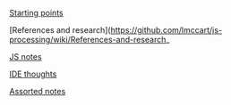[Starting points](https://github.com/lmccart/js-processing/wiki/Starting-points)

[References and research](https://github.com/lmccart/js-processing/wiki/References-and-research_

[JS notes](https://github.com/lmccart/js-processing/wiki/JS-notes)

[IDE thoughts](https://github.com/lmccart/js-processing/wiki/IDE-thoughts)

[Assorted notes](https://github.com/lmccart/js-processing/wiki/Assorted-notes)